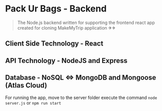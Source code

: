 # Pack Ur Bags - Backend

> The Node.js backend written for supporting the frontend react app created for cloning MakeMyTrip application ✈✈

## Client Side Technology - React
## API Technology - NodeJS and Express
## Database - NoSQL <=> MongoDB and Mongoose (Atlas Cloud)


For running the app, move to the server folder execute the command `node server.js` or `npm run start`